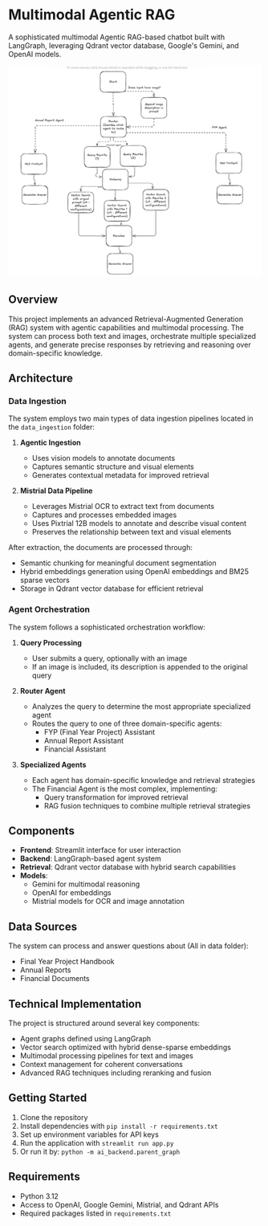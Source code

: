 # Multimodal Agentic RAG

A sophisticated multimodal Agentic RAG-based chatbot built with LangGraph, leveraging Qdrant vector database, Google's Gemini, and OpenAI models.

![High Level Architecture](assets/high_level_architecture.png)

## Overview

This project implements an advanced Retrieval-Augmented Generation (RAG) system with agentic capabilities and multimodal processing. The system can process both text and images, orchestrate multiple specialized agents, and generate precise responses by retrieving and reasoning over domain-specific knowledge.

## Architecture

### Data Ingestion

The system employs two main types of data ingestion pipelines located in the `data_ingestion` folder:

1. **Agentic Ingestion**
   - Uses vision models to annotate documents
   - Captures semantic structure and visual elements
   - Generates contextual metadata for improved retrieval

2. **Mistrial Data Pipeline**
   - Leverages Mistrial OCR to extract text from documents
   - Captures and processes embedded images
   - Uses Pixtrial 12B models to annotate and describe visual content
   - Preserves the relationship between text and visual elements

After extraction, the documents are processed through:
- Semantic chunking for meaningful document segmentation
- Hybrid embeddings generation using OpenAI embeddings and BM25 sparse vectors
- Storage in Qdrant vector database for efficient retrieval

### Agent Orchestration

The system follows a sophisticated orchestration workflow:

1. **Query Processing**
   - User submits a query, optionally with an image
   - If an image is included, its description is appended to the original query

2. **Router Agent**
   - Analyzes the query to determine the most appropriate specialized agent
   - Routes the query to one of three domain-specific agents:
     - FYP (Final Year Project) Assistant
     - Annual Report Assistant
     - Financial Assistant

3. **Specialized Agents**
   - Each agent has domain-specific knowledge and retrieval strategies
   - The Financial Agent is the most complex, implementing:
     - Query transformation for improved retrieval
     - RAG fusion techniques to combine multiple retrieval strategies

## Components

- **Frontend**: Streamlit interface for user interaction
- **Backend**: LangGraph-based agent system
- **Retrieval**: Qdrant vector database with hybrid search capabilities
- **Models**:
  - Gemini for multimodal reasoning
  - OpenAI for embeddings
  - Mistrial models for OCR and image annotation

## Data Sources

The system can process and answer questions about (All in data folder):
- Final Year Project Handbook
- Annual Reports
- Financial Documents

## Technical Implementation

The project is structured around several key components:
- Agent graphs defined using LangGraph
- Vector search optimized with hybrid dense-sparse embeddings
- Multimodal processing pipelines for text and images
- Context management for coherent conversations
- Advanced RAG techniques including reranking and fusion

## Getting Started

1. Clone the repository
2. Install dependencies with `pip install -r requirements.txt`
3. Set up environment variables for API keys
4. Run the application with `streamlit run app.py`
5. Or run it by: `python -m ai_backend.parent_graph`

## Requirements

- Python 3.12
- Access to OpenAI, Google Gemini, Mistrial, and Qdrant APIs
- Required packages listed in `requirements.txt`